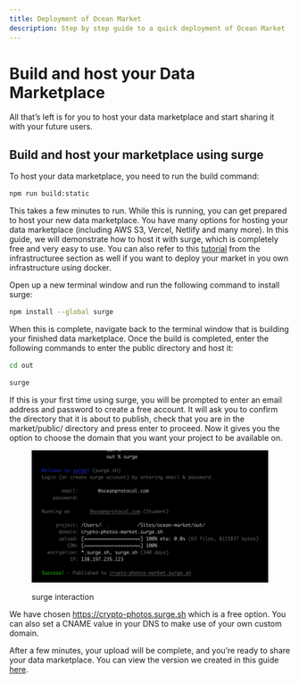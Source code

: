 ```yaml
---
title: Deployment of Ocean Market
description: Step by step guide to a quick deployment of Ocean Market
---
```


# Build and host your Data Marketplace

All that’s left is for you to host your data marketplace and start sharing it with your future users.

## **Build and host your marketplace using surge**

To host your data marketplace, you need to run the build command:

```bash
npm run build:static
```

This takes a few minutes to run. While this is running, you can get prepared to host your new data marketplace. You have many options for hosting your data marketplace (including AWS S3, Vercel, Netlify and many more). In this guide, we will demonstrate how to host it with surge, which is completely free and very easy to use. You can also refer to this [tutorial](../../infrastructure/deploying-marketplace.md) from the infrastructuree section as well if you want to deploy your market in you own infrastructure using docker.

Open up a new terminal window and run the following command to install surge:

```bash
npm install --global surge
```

When this is complete, navigate back to the terminal window that is building your finished data marketplace. Once the build is completed, enter the following commands to enter the public directory and host it:

```bash
cd out
```

```bash
surge
```

If this is your first time using surge, you will be prompted to enter an email address and password to create a free account. It will ask you to confirm the directory that it is about to publish, check that you are in the market/public/ directory and press enter to proceed. Now it gives you the option to choose the domain that you want your project to be available on.

<figure><img src="../../.gitbook/assets/Screenshot 2023-06-14 at 14.30.59.png" alt=""><figcaption><p>surge interaction</p></figcaption></figure>

&#x20;We have chosen https://crypto-photos.surge.sh which is a free option. You can also set a CNAME value in your DNS to make use of your own custom domain.

After a few minutes, your upload will be complete, and you’re ready to share your data marketplace. You can view the version we created in this guide [here](https://crypto-photos.surge.sh/).
